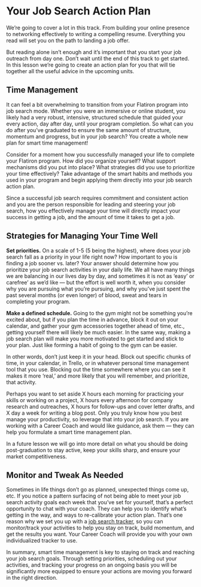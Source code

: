# Your Job Search Action Plan 

We’re going to cover a lot in this track. From building your online presence to networking effectively to writing a compelling resume. Everything you read will set you on the path to landing a job offer.  

But reading alone isn’t enough and it’s important that you start your job outreach from day one. Don’t wait until the end of this track to get started. In this lesson we’re going to create an action plan for you that will tie together all the useful advice in the upcoming units. 

## Time Management

It can feel a bit overwhelming to transition from your Flatiron program into job search mode. Whether you were an immersive or online student, you likely had a very robust, intensive, structured schedule that guided your every action, day after day, until your program completion. So what can you do after you’ve graduated to ensure the same amount of structure, momentum and progress, but in your job search? You create a whole new plan for smart time management!

Consider for a moment how you successfully managed your life to complete your Flatiron program. How did you organize yourself? What support mechanisms did you put into place? What strategies did you use to prioritize your time effectively? Take advantage of the smart habits and methods you used in your program and begin applying them directly into your job search action plan.

Since a successful job search requires commitment and consistent action and you are the person responsible for leading and steering your job search, how you effectively manage your time will directly impact your success in getting a job, and the amount of time it takes to get a job. 

## Strategies for Managing Your Time Well  

**Set priorities.** On a scale of 1-5 (5 being the highest), where does your job search fall as a priority in your life right now? How important to you is finding a job sooner vs. later? Your answer should determine how you prioritize your job search activities in your daily life. We all have many things we are balancing in our lives day by day, and sometimes it is not as ‘easy’ or carefree’ as we’d like — but the effort is well worth it, when you consider why you are pursuing what you’re pursuing, and why you’ve just spent the past several months (or even longer) of blood, sweat and tears in completing your program.

**Make a defined schedule.** Going to the gym might not be something you’re excited about, but if you plan the time in advance, block it out on your calendar, and gather your gym accessories together ahead of time, etc., getting yourself there will likely be much easier. In the same way, making a job search plan will make you more motivated to get started and stick to your plan. Just like forming a habit of going to the gym can be easier.

In other words, don’t just keep it in your head. Block out specific chunks of time, in your calendar, in Trello, or in whatever personal time management tool that you use. Blocking out the time somewhere where you can see it makes it more ‘real,’ and more likely that you will remember, and prioritize, that activity.

Perhaps you want to set aside X hours each morning for practicing your skills or working on a project, X hours every afternoon for company research and outreaches, X hours for follow-ups and cover letter drafts, and X day a week for writing a blog post. Only you truly know how you best manage your productivity, so leverage that into your job search. If you are working with a Career Coach and would like guidance, ask them — they can help you formulate a smart time management plan.

In a future lesson we will go into more detail on what you should be doing post-graduation to stay active, keep your skills sharp, and ensure your market  competitiveness. 

## Monitor and Tweak As Needed

Sometimes in life things don’t go as planned, unexpected things come up, etc. If you notice a pattern surfacing of not being able to meet your job search activity goals each week that you’ve set for yourself, that’s a perfect opportunity to chat with your coach. They can help you to identify what’s getting in the way, and ways to re-calibrate your action plan. That’s one reason why we set you up with a [job search tracker](https://docs.google.com/spreadsheets/d/1CMFzB1zUQl_yR2ZO9kZdDjPZJEupsjULC6G_vRTUgnU/edit?usp=sharing), so you can monitor/track your activities to help you stay on track, build momentum, and get the results you want. Your Career Coach will provide you with your own individualized tracker to use.

In summary, smart time management is key to staying on track and reaching your job search goals. Through setting priorities, scheduling out your activities, and tracking your progress on an ongoing basis you will be significantly more equipped to ensure your actions are moving you forward in the right direction.
